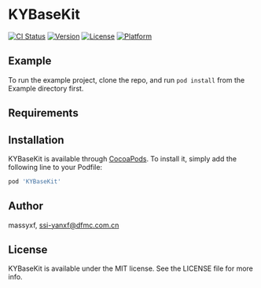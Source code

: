 # KYBaseKit

[![CI Status](https://img.shields.io/travis/massyxf/KYBaseKit.svg?style=flat)](https://travis-ci.org/massyxf/KYBaseKit)
[![Version](https://img.shields.io/cocoapods/v/KYBaseKit.svg?style=flat)](https://cocoapods.org/pods/KYBaseKit)
[![License](https://img.shields.io/cocoapods/l/KYBaseKit.svg?style=flat)](https://cocoapods.org/pods/KYBaseKit)
[![Platform](https://img.shields.io/cocoapods/p/KYBaseKit.svg?style=flat)](https://cocoapods.org/pods/KYBaseKit)

## Example

To run the example project, clone the repo, and run `pod install` from the Example directory first.

## Requirements

## Installation

KYBaseKit is available through [CocoaPods](https://cocoapods.org). To install
it, simply add the following line to your Podfile:

```ruby
pod 'KYBaseKit'
```

## Author

massyxf, ssi-yanxf@dfmc.com.cn

## License

KYBaseKit is available under the MIT license. See the LICENSE file for more info.
